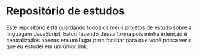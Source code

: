 # Repositório de estudos
Este repositório está guardando todos os meus projetos de estudo sobre a linguagem JavaScript. 
Estou fazendo dessa forma pois minha intenção é centralizados apenas em um lugar para facilitar para que você possa ver o que eu estudei em um único link. 
